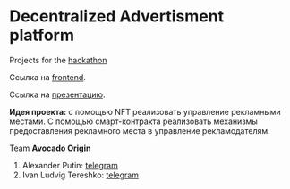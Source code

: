 # Decentralized Advertisment platform

Projects for the [hackathon](https://definitionhack.io/)

Ссылка на [frontend](https://github.com/IvanLudvig/avocado-frontend).

Ссылка на [презентацию](https://docs.google.com/presentation/d/1zIL9tuQs9NPpszDTXGzmS2DYTjGz0kRpMdd7iS7V96o/edit?usp=sharing).

**Идея проекта:** 
с помощью NFT реализовать управление рекламными местами. С помощью смарт-контракта реализовать 
механизмы предоставления рекламного места в управление рекламодателям.

 
Team **Avocado Origin**
1) Alexander Putin: [telegram](https://t.me/alik_put)
2) Ivan Ludvig Tereshko: [telegram](https://t.me/IvanLudvig)
